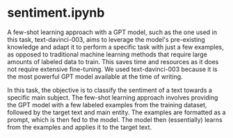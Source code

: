 # sentiment.ipynb

A few-shot learning approach with a GPT model, such as the one used in this task, text-davinci-003, aims to leverage the model's pre-existing knowledge and adapt it to perform a specific task with just a few examples, as opposed to traditional machine learning methods that require large amounts of labeled data to train. This saves time and resources as it does not require extensive fine-tuning. We used text-davinci-003 because it is the most powerful GPT model available at the time of writing.

In this task, the objective is to classify the sentiment of a text towards a specific main subject. The few-shot learning approach involves providing the GPT model with a few labeled examples from the training dataset, followed by the target text and main entity. The examples are formatted as a prompt, which is then fed to the model. The model then (essentially) learns from the examples and applies it to the target text.
